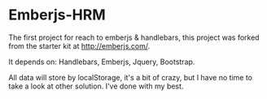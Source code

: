 Emberjs-HRM
===========

The first project for reach to emberjs & handlebars, this project was forked from the starter kit at http://emberjs.com/.

It depends on: Handlebars, Emberjs, Jquery, Bootstrap.

All data will store by localStorage, it's a bit of crazy, but I have no time to take a look at other solution. I've done with my best.
